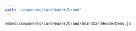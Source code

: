 ```yaml
---
path: 'component/cardHeader/brand'
---
```


`embed:components/cardHeader/brand/BrandCardHeaderDemo.js`
